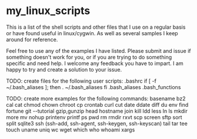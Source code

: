 my_linux_scripts
================

This is a list of the shell scripts and other files that I use on a regular basis or have found useful in linux/cygwin.
As well as several samples I keep around for reference.

Feel free to use any of the examples I have listed. 
Please submit and issue if something doesn't work for you, or if you are trying to do something specific and need help.
I welcome any feedback you have to impart.
I am happy to try and create a solution to your issue.


TODO: create files for the following user scripts:
.bashrc
if [ -f ~/.bash_aliases ]; then
    . ~/.bash_aliases
fi
.bash_aliases
.bash_functions


TODO: create more examples for the following commands:
basename
bz2
cal
cat
chmod
chown
chroot
cp
crontab
curl
cut
date
ddate
diff
du
env
find
fortune
git --tutorial
gzip,gunzip
head
hostname
join
kill
ldd
less
ln
ls
mkdir
more
mv
nohup
printenv
printf
ps
pwd
rm
rmdir
rxvt
scp
screen
sftp
sort
split
sqlite3
ssh (ssh-add, ssh-agent, ssh-keygen, ssh-keyscan)
tail
tar
tee
touch
uname
uniq
wc
wget
which
who
whoami
xargs
